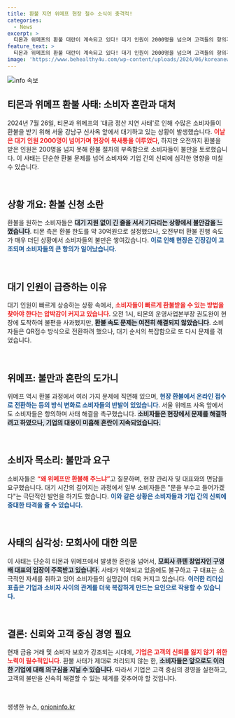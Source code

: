```yaml
---
title: 환불 지연 위메프 현장 철수 소식이 충격적!
categories:
  - News
excerpt: >
  티몬과 위메프의 환불 대란이 계속되고 있다! 대기 인원이 2000명을 넘으며 고객들의 항의가 빗발치는 가운데, 환불 속도는 초라하게도 200명에 그쳤다. 왜 가해자를 지키는가?
feature_text: >
  티몬과 위메프의 환불 대란이 계속되고 있다! 대기 인원이 2000명을 넘으며 고객들의 항의가 빗발치는 가운데, 환불 속도는 초라하게도 200명에 그쳤다. 왜 가해자를 지키는가?
image: 'https://www.behealthy4u.com/wp-content/uploads/2024/06/koreanews.jpg'
---
```


<p><img src="https://www.behealthy4u.com/wp-content/uploads/2024/06/koreanews.jpg" alt="info 속보" /></p>

<h2 data-ke-size="size26">티몬과 위메프 환불 사태: 소비자 혼란과 대처</h2>

<p data-ke-size="size16">2024년 7월 26일, 티몬과 위메프의 '대금 정산 지연 사태'로 인해 수많은 소비자들이 환불을 받기 위해 서울 강남구 신사옥 앞에서 대기하고 있는 상황이 발생했습니다. <b><span style="color: #ee2323;">이날은 대기 인원 2000명이 넘어가며 현장이 북새통을 이루었다</span></b>, 하지만 오전까지 환불을 받은 인원은 200명을 넘지 못해 환불 절차의 부족함으로 소비자들이 불만을 토로했습니다. 이 사태는 단순한 환불 문제를 넘어 소비자와 기업 간의 신뢰에 심각한 영향을 미칠 수 있습니다.</p>

<p data-ke-size="size16">&nbsp;</p>

<h2 data-ke-size="size26">상황 개요: 환불 신청 소란</h2>

<p data-ke-size="size16">환불을 원하는 소비자들은 <b><span style="background-color: #21538527;">대기 지원 없이 긴 줄을 서서 기다리는 상황에서 불안감을 느꼈습니다</span></b>. 티몬 측은 환불 한도를 약 30억원으로 설정했으나, 오전부터 환불 진행 속도가 매우 더딘 상황에서 소비자들의 불만은 쌓여갔습니다. <b><span style="color: #1a5490;">이로 인해 현장은 긴장감이 고조되며 소비자들의 큰 항의가 일어났습니다.</span></b></p>

<p data-ke-size="size16">&nbsp;</p>

<h2 data-ke-size="size26">대기 인원이 급증하는 이유</h2>

<p data-ke-size="size16">대기 인원이 빠르게 상승하는 상황 속에서, <b><span style="color: #ee2323;">소비자들이 빠르게 환불받을 수 있는 방법을 찾아야 한다는 압박감이 커지고 있습니다</span></b>. 오전 1시, 티몬의 운영사업본부장 권도완이 현장에 도착하여 불편을 사과했지만, <b><span style="background-color: #21538527;">환불 속도 문제는 여전히 해결되지 않았습니다</span></b>. 소비자들은 QR접수 방식으로 전환하려 했으나, 대기 순서의 복잡함으로 또 다시 문제를 겪었습니다.</p>

<p data-ke-size="size16">&nbsp;</p>

<h2 data-ke-size="size26">위메프: 불만과 혼란의 도가니</h2>

<p data-ke-size="size16">위메프 역시 환불 과정에서 여러 가지 문제에 직면해 있으며, <b><span style="color: #1a5490;">현장 환불에서 온라인 접수로 전환하는 등의 방식 변화로 소비자들의 반발이 있었습니다</span></b>. 서울 위메프 사옥 앞에서도 소비자들은 항의하며 사태 해결을 촉구했습니다. <b><span style="background-color: #21538527;">소비자들은 현장에서 문제를 해결하려고 하였으나, 기업의 대응이 미흡해 혼란이 지속되었습니다.</span></b></p>

<p data-ke-size="size16">&nbsp;</p>

<h2 data-ke-size="size26">소비자 목소리: 불만과 요구</h2>

<p data-ke-size="size16">소비자들은 <b><span style="color: #ee2323;">“왜 위메프만 환불해 주느냐”</span></b>고 질문하며, 현장 관리자 및 대표와의 면담을 요구했습니다. 대기 시간의 길어지는 과정에서 일부 소비자들은 "문을 부수고 들어가겠다"는 극단적인 발언을 하기도 했습니다. <b><span style="color: #1a5490;">이와 같은 상황은 소비자들과 기업 간의 신뢰에 중대한 타격을 줄 수 있습니다.</span></b></p>

<p data-ke-size="size16">&nbsp;</p>

<h2 data-ke-size="size26">사태의 심각성: 모회사에 대한 의문</h2>

<p data-ke-size="size16">이 사태는 단순히 티몬과 위메프에서 발생한 혼란을 넘어서, <b><span style="background-color: #21538527;">모회사 큐텐 창업자인 구영배 대표의 입장이 주목받고 있습니다.</span></b> 사태가 악화되고 있음에도 불구하고 구 대표는 소극적인 자세를 취하고 있어 소비자들의 실망감이 더욱 커지고 있습니다. <b><span style="color: #1a5490;">이러한 리더십 표출은 기업과 소비자 사이의 관계를 더욱 복잡하게 만드는 요인으로 작용할 수 있습니다.</span></b></p>

<p data-ke-size="size16">&nbsp;</p>

<h2 data-ke-size="size26">결론: 신뢰와 고객 중심 경영 필요</h2>

<p data-ke-size="size16">현재 금융 거래 및 소비자 보호가 강조되는 시대에, <b><span style="color: #ee2323;">기업은 고객의 신뢰를 잃지 않기 위한 노력이 필수적입니다</span></b>. 환불 사태가 제대로 처리되지 않는 한, <b><span style="background-color: #21538527;">소비자들은 앞으로도 이러한 기업에 대해 의구심을 지닐 수 있습니다</span></b>. 따라서 기업은 고객 중심의 경영을 실현하고, 고객의 불만을 신속히 해결할 수 있는 체계를 갖추어야 할 것입니다.</p>

<p data-ke-size="size16">&nbsp;</p>
생생한 뉴스, <a href="https://onioninfo.kr" rel="dofollow">onioninfo.kr</a>


